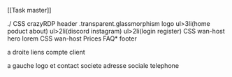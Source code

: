 [[Task master]]

./
CSS crazyRDP
header .transparent.glassmorphism
	logo
	ul>3li(home poduct about)
	ul>2li(discord instagram)
	ul>2li(login register)
CSS wan-host
hero
	lorem
CSS wan-host
Prices
FAQ*
footer

 a droite liens
   compte client
   
 a gauche logo et contact societe
 adresse sociale
 telephone

